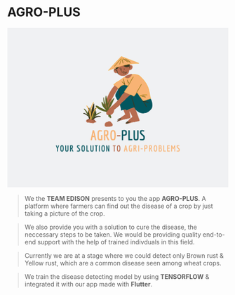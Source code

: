 # AGRO-PLUS

![logo](assets/logo.png)

> We the **TEAM EDISON** presents to you the app **AGRO-PLUS**. A platform where farmers can find out the disease of a crop by just taking a picture of the crop.

> We also provide you with a solution to cure the disease, the neccessary steps to be taken. We would be providing quality end-to-end support with the help of trained indivduals in this field.

> Currently we are at a stage where we could detect only  Brown rust & Yellow rust, which are a common disease seen among wheat crops.

> We train the disease detecting model by using **TENSORFLOW** & integrated it with our app made with **Flutter**.